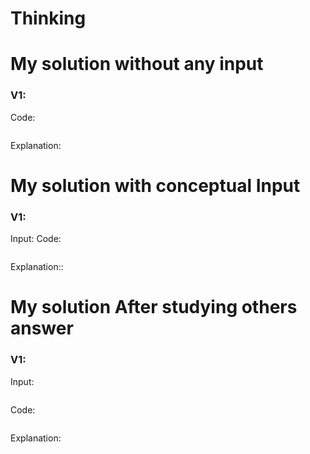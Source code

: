 # Thinking



# My solution without any input

### V1:
Code:
```js

```
Explanation:

# My solution with conceptual Input

### V1: 
Input:
Code:
```js

```
Explanation::

# My solution After studying others answer

### V1: 
Input:
```js

```
Code:
```js

```
Explanation: